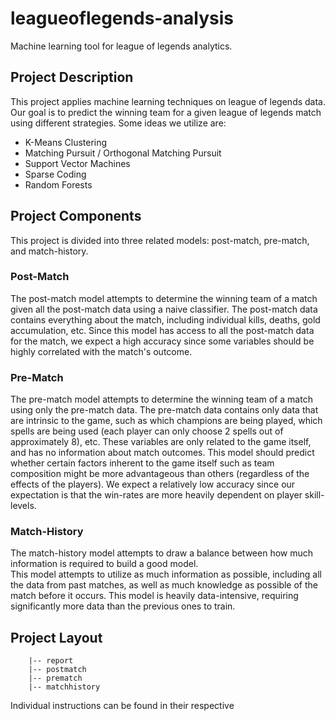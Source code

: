 # leagueoflegends-analysis
Machine learning tool for league of legends analytics.

## Project Description
This project applies machine learning techniques on league of legends data.  Our goal is to predict the 
winning team for a given league of legends match using different strategies.  Some ideas we utilize are:
- K-Means Clustering 
- Matching Pursuit / Orthogonal Matching Pursuit
- Support Vector Machines
- Sparse Coding 
- Random Forests 

## Project Components 
This project is divided into three related models: post-match, pre-match, and match-history. 

### Post-Match 
The post-match model attempts to determine the winning team of a match given all the post-match data using a naive classifier. 
The post-match data contains everything about the match, including individual kills, deaths, gold accumulation, etc.  Since this 
model has access to all the post-match data for the match, we expect a high accuracy since some variables should be highly correlated 
with the match's outcome.  

### Pre-Match 
The pre-match model attempts to determine the winning team of a match using only the pre-match data. 
The pre-match data contains only data that are intrinsic to the game, such as which champions are being played, 
which spells are being used (each player can only choose 2 spells out of approximately 8), etc.  These variables 
are only related to the game itself, and has no information about match outcomes.  This model should predict whether 
certain factors inherent to the game itself such as team composition might be more advantageous than others 
(regardless of the effects of the players).
We expect a relatively low accuracy since our expectation is that the win-rates are more heavily dependent on player skill-levels.

### Match-History
The match-history model attempts to draw a balance between how much information is required to build a good model.  
This model attempts to utilize as much information as possible, including all the data from past matches, as well as 
much knowledge as possible of the match before it occurs.  This model is heavily data-intensive, requiring significantly 
more data than the previous ones to train. 

## Project Layout
```
    |-- report
    |-- postmatch
    |-- prematch
    |-- matchhistory
```
Individual instructions can be found in their respective 
